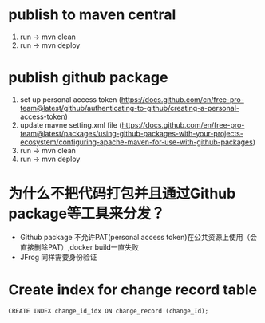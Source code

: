 # publish to maven central

1. run -> mvn clean
2. run -> mvn deploy

# publish github package

1. set up personal access
   token (https://docs.github.com/cn/free-pro-team@latest/github/authenticating-to-github/creating-a-personal-access-token)
2. update mavne setting.xml
   file (https://docs.github.com/en/free-pro-team@latest/packages/using-github-packages-with-your-projects-ecosystem/configuring-apache-maven-for-use-with-github-packages)
3. run -> mvn clean
4. run -> mvn deploy

# 为什么不把代码打包并且通过Github package等工具来分发？

- Github package 不允许PAT(personal access token)在公共资源上使用（会直接删除PAT）,docker build一直失败
- JFrog 同样需要身份验证

# Create index for change record table

```
CREATE INDEX change_id_idx ON change_record (change_Id);
```